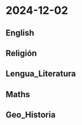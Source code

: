 # 2024-12-02 <!-- markmap: foldAll -->

## English

## Religión

## Lengua_Literatura

## Maths

## Geo_Historia

